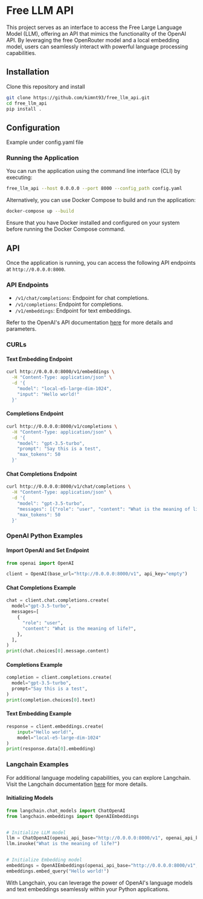 # Free LLM API

This project serves as an interface to access the Free Large Language Model (LLM), offering an API that mimics the functionality of the OpenAI API. By leveraging the free OpenRouter model and a local embedding model, users can seamlessly interact with powerful language processing capabilities.

## Installation
Clone this repository and install
```bash
git clone https://github.com/kimnt93/free_llm_api.git
cd free_llm_api
pip install .
```

## Configuration

Example under config.yaml file

### Running the Application

You can run the application using the command line interface (CLI) by executing:

```bash
free_llm_api --host 0.0.0.0 --port 8000 --config_path config.yaml
```

Alternatively, you can use Docker Compose to build and run the application:

```bash
docker-compose up --build
```

Ensure that you have Docker installed and configured on your system before running the Docker Compose command.

## API

Once the application is running, you can access the following API endpoints at `http://0.0.0.0:8000`.

### API Endpoints

- `/v1/chat/completions`: Endpoint for chat completions.
- `/v1/completions`: Endpoint for completions.
- `/v1/embeddings`: Endpoint for text embeddings.

Refer to the OpenAI's API documentation [here](https://platform.openai.com/docs/api-reference/introduction) for more details and parameters.

### CURLs

#### Text Embedding Endpoint
```bash
curl http://0.0.0.0:8000/v1/embeddings \
  -H "Content-Type: application/json" \
  -d '{
    "model": "local-e5-large-dim-1024",
    "input": "Hello world!"
  }'
```

#### Completions Endpoint
```bash
curl http://0.0.0.0:8000/v1/completions \
  -H "Content-Type: application/json" \
  -d '{
    "model": "gpt-3.5-turbo",
    "prompt": "Say this is a test",
    "max_tokens": 50
  }'
```

#### Chat Completions Endpoint
```bash
curl http://0.0.0.0:8000/v1/chat/completions \
  -H "Content-Type: application/json" \
  -d '{
    "model": "gpt-3.5-turbo",
    "messages": [{"role": "user", "content": "What is the meaning of life?"}],
    "max_tokens": 50
  }'
```

### OpenAI Python Examples

#### Import OpenAI and Set Endpoint
```python
from openai import OpenAI

client = OpenAI(base_url="http://0.0.0.0:8000/v1", api_key="empty")
```

#### Chat Completions Example
```python
chat = client.chat.completions.create(
  model="gpt-3.5-turbo",
  messages=[
    {
      "role": "user",
      "content": "What is the meaning of life?",
    },
  ],
)
print(chat.choices[0].message.content)
```

#### Completions Example
```python
completion = client.completions.create(
  model="gpt-3.5-turbo",
  prompt="Say this is a test",
)
print(completion.choices[0].text)
```

#### Text Embedding Example
```python
response = client.embeddings.create(
    input="Hello world!",
    model="local-e5-large-dim-1024"
)
print(response.data[0].embedding)
```

### Langchain Examples

For additional language modeling capabilities, you can explore Langchain. Visit the Langchain documentation [here](https://python.langchain.com/) for more details.

#### Initializing Models

```python
from langchain.chat_models import ChatOpenAI
from langchain.embeddings import OpenAIEmbeddings


# Initialize LLM model
llm = ChatOpenAI(openai_api_base="http://0.0.0.0:8000/v1", openai_api_key="empty", model_name="gpt-3.5-turbo")
llm.invoke("What is the meaning of life?")


# Initialize Embedding model
embeddings = OpenAIEmbeddings(openai_api_base="http://0.0.0.0:8000/v1", openai_api_key="empty", model="local-e5-large-dim-1024")
embeddings.embed_query("Hello world!")
```

With Langchain, you can leverage the power of OpenAI's language models and text embeddings seamlessly within your Python applications.